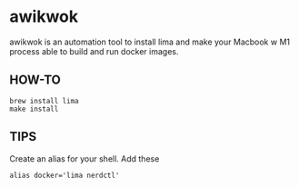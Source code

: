 # awikwok
awikwok is an automation tool to install lima and make your Macbook w M1 process able to build and run docker images.

## HOW-TO
```
brew install lima
make install
```

## TIPS
Create an alias for your shell. Add these

```alias docker='lima nerdctl'```


